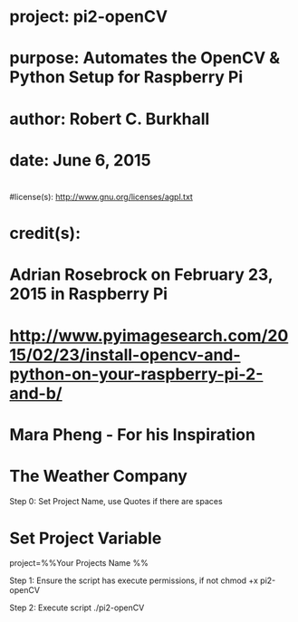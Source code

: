 #   project: pi2-openCV	
#	
#   purpose: Automates the OpenCV & Python Setup for Raspberry Pi	
#    author: Robert C. Burkhall
#      date: June 6, 2015
#
#license(s): http://www.gnu.org/licenses/agpl.txt
#
# credit(s): 
#           Adrian Rosebrock on February 23, 2015 in Raspberry Pi
#           http://www.pyimagesearch.com/2015/02/23/install-opencv-and-python-on-your-raspberry-pi-2-and-b/
#
#	    Mara Pheng - For his Inspiration
#	    The Weather Company
####

Step 0: Set Project Name, use Quotes if there are spaces

#   Set Project Variable
project=%%Your Projects Name %%

Step 1: Ensure the script has execute permissions, if not
	chmod +x pi2-openCV

Step 2: Execute script
          ./pi2-openCV 



